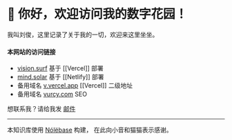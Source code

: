 # 🏡 你好，欢迎访问我的数字花园！

我叫刘俊，这里记录了关于我的一切，欢迎来这里坐坐。


#### 本网站的访问链接
- [vision.surf](https://vision.surf)       基于 [[Vercel]] 部署
- [mind.solar](https://mind.solar)      基于 [[Netlify]] 部署
- 备用域名 [v.vercel.app](https://v.vercel.app) [[Vercel]] 二级地址 
- 备用域名 [vurcy.com](https://vurcy.com) SEO




想联系我？请给我发 [邮件](mailto:olj@outlook.com)

-----
本知识库使用 [Nólëbase](https://nolebase.ayaka.io) 构建， 在此向小音和猫猫表示感谢。